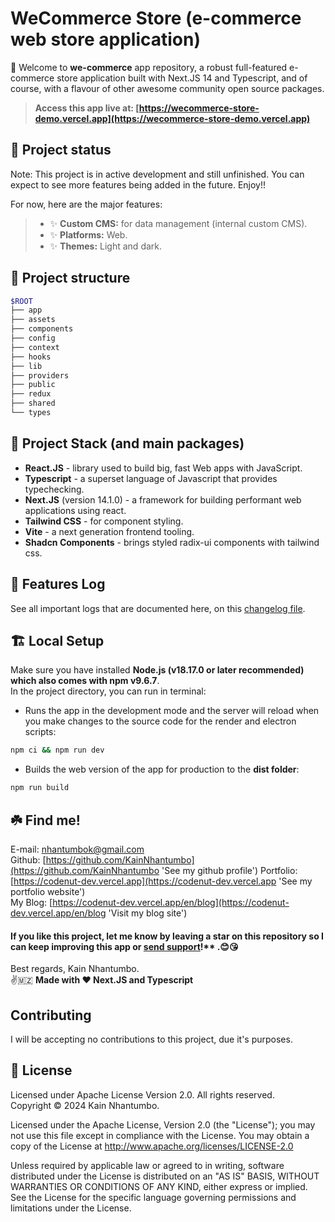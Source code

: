 # WeCommerce Store (e-commerce web store application)

🎉 Welcome to **we-commerce** app repository, a robust full-featured e-commerce store application built with Next.JS 14 and Typescript, and of course, with a flavour of other awesome community open source packages.

> **Access this app live at: [https://wecommerce-store-demo.vercel.app](https://wecommerce-store-demo.vercel.app)**

## 🌠 Project status

Note: This project is in active development and still unfinished. You can expect to see more features being added in the future. Enjoy!!

For now, here are the major features:

> - ✨ **Custom CMS:** for data management (internal custom CMS).
> - ✨ **Platforms:** Web.
> - ✨ **Themes:** Light and dark.

## 🌳 Project structure

```bash
$ROOT
├── app
├── assets
├── components
├── config
├── context
├── hooks
├── lib
├── providers
├── public
├── redux
├── shared
└── types
```

## 🐾 Project Stack (and main packages)

- **React.JS** - library used to build big, fast Web apps with JavaScript.
- **Typescript** - a superset language of Javascript that provides typechecking.
- **Next.JS** (version 14.1.0) - a framework for building performant web applications using react.
- **Tailwind CSS** - for component styling.
- **Vite** - a next generation frontend tooling.
- **Shadcn Components** - brings styled radix-ui components with tailwind css.

## 🎊 Features Log

See all important logs that are documented here, on this [changelog file](CHANGELOG.md).

## 🏗️ Local Setup

Make sure you have installed **Node.js (v18.17.0 or later recommended) which also comes with npm v9.6.7**.\
In the project directory, you can run in terminal:

- Runs the app in the development mode and the server will reload when you make changes to the source code for the render and electron scripts:

```bash
npm ci && npm run dev
```

- Builds the web version of the app for production to the **dist folder**:

```bash
npm run build
```

## ☘️ Find me!

E-mail: [nhantumbok@gmail.com](nhantumbok@gmail.com 'Send an e-mail')\
Github: [https://github.com/KainNhantumbo](https://github.com/KainNhantumbo 'See my github profile')
Portfolio: [https://codenut-dev.vercel.app](https://codenut-dev.vercel.app 'See my portfolio website')\
My Blog: [https://codenut-dev.vercel.app/en/blog](https://codenut-dev.vercel.app/en/blog 'Visit my blog site')

#### If you like this project, let me know by leaving a star on this repository so I can keep improving this app or [send support](https://www.buymeacoffee.com/nhantumbokU/)!\*\* .😊😘

Best regards, Kain Nhantumbo.\
✌️🇲🇿 **Made with ❤ Next.JS and Typescript**

## Contributing

I will be accepting no contributions to this project, due it's purposes.

## 📜 License

Licensed under Apache License Version 2.0. All rights reserved.\
Copyright &copy; 2024 Kain Nhantumbo.

Licensed under the Apache License, Version 2.0 (the "License"); you may not use this file except in compliance with the License. You may obtain a copy of the License at http://www.apache.org/licenses/LICENSE-2.0

Unless required by applicable law or agreed to in writing, software distributed under the License is distributed on an "AS IS" BASIS, WITHOUT WARRANTIES OR CONDITIONS OF ANY KIND, either express or implied. See the License for the specific language governing permissions and limitations under the License.
